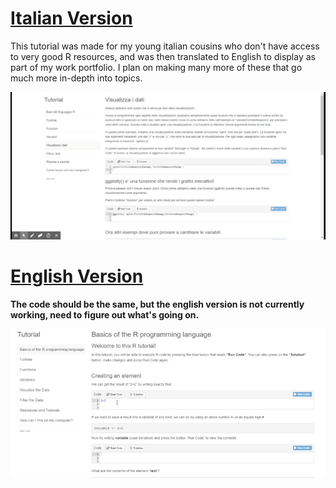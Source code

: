 # [Italian Version](https://predictcrypto.shinyapps.io/Tutorial/)

This tutorial was made for my young italian cousins who don't have access to very good R resources, and was then translated to English to display as part of my work portfolio. I plan on making many more of these that go much more in-depth into topics.

![](R-Tutorial_IT.gif)

# [English Version](https://resclapon.com/r-tutorial/)

**The code should be the same, but the english version is not currently working, need to figure out what's going on.**

![](R-Tutorial_ENG.gif)
